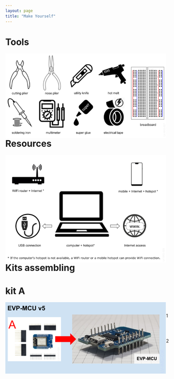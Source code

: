 ```yaml
---
layout: page
title: "Make Yourself"
---
```


<style>
    #conteudo {
    margin-right: 1000px;
    font size="24"
}
</style>

<h1>Tools</h1>

<p><img style="float: left; margin-right: 1000px;" src="/photos/LV-IMG-027-v3 Tools (EN).png"></p>
<br/><br/>

----
<h1>Resources</h1>

<p><img style="float: left; margin-right: 1000px;" src="/photos/LV-IMG-028-v1 Resources.png"></p>
<br/><br/>

----
<h1>Kits assembling</h1>


<h1>kit A</h1>
<p><img style="float: left;" src="/photos/LV-IMG-036 20-0200 Kit A parts-assembled.png"></p>
<br/><br/>
<div id="conteudo">
1
<p><img style="float: left;" src="/photos/LV-IMG-117 EVP-MCU assembly parts Step1.png"></p>
<br/><br/>

2
<p><img style="float: left;" src="/photos/LV-IMG-117 EVP-MCU assembly parts Step1.png"></p>
<br/><br/>
</div>
